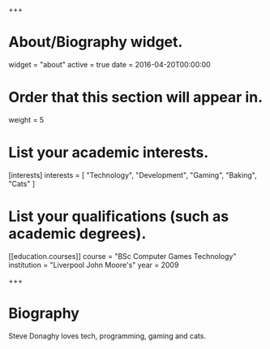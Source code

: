 +++
# About/Biography widget.
widget = "about"
active = true
date = 2016-04-20T00:00:00

# Order that this section will appear in.
weight = 5

# List your academic interests.
[interests]
  interests = [
    "Technology",
    "Development",
    "Gaming",
	"Baking",
  "Cats"
  ]

# List your qualifications (such as academic degrees).
[[education.courses]]
  course = "BSc Computer Games Technology"
  institution = "Liverpool John Moore's"
  year = 2009

 
+++

# Biography

Steve Donaghy loves tech, programming, gaming and cats.